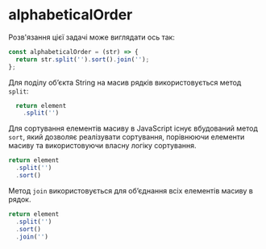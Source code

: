# alphabeticalOrder

Розв'язання цієї задачі може виглядати ось так:

```js
const alphabeticalOrder = (str) => {
  return str.split('').sort().join('');
};

```

Для поділу об’єкта String на масив рядків використовується метод `split`:

```js
  return element
    .split('')
```

Для сортування елементів масиву в JavaScript існує вбудований метод `sort`, 
який дозволяє реалізувати сортування, порівнюючи елементи масиву та використовуючи
власну логіку сортування.

```js
return element
  .split('')
  .sort()
```

Метод `join` використовується для об’єднання всіх елементів масиву в рядок.

```js
return element
  .split('')
  .sort()
  .join('')
```
